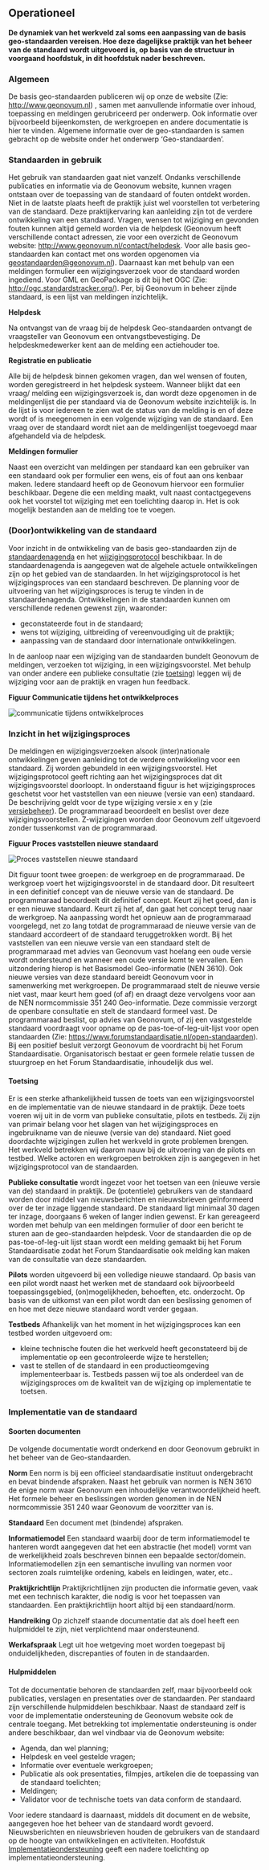 ## Operationeel

**De dynamiek van het werkveld zal soms een aanpassing van de basis geo-standaarden vereisen. Hoe deze dagelijkse praktijk van het beheer van de standaard wordt uitgevoerd is, op basis van de structuur in voorgaand hoofdstuk, in dit hoofdstuk nader beschreven.**

### Algemeen

De basis geo-standaarden publiceren wij op onze de website (Zie: http://www.geonovum.nl) , samen met aanvullende informatie over inhoud, toepassing en meldingen gerubriceerd per onderwerp. Ook informatie over bijvoorbeeld bijeenkomsten, de werkgroepen en andere documentatie is hier te vinden. Algemene informatie over de geo-standaarden is samen gebracht op de website onder het onderwerp ‘Geo-standaarden’.

### Standaarden in gebruik

Het gebruik van standaarden gaat niet vanzelf. Ondanks verschillende publicaties en informatie via de Geonovum website, kunnen vragen ontstaan over de toepassing van de standaard of fouten ontdekt worden. Niet in de laatste plaats heeft de praktijk juist wel voorstellen tot verbetering van de standaard. Deze praktijkervaring kan aanleiding zijn tot de verdere ontwikkeling van een standaard. 
Vragen, wensen tot wijziging en gevonden fouten kunnen altijd gemeld worden via de helpdesk (Geonovum heeft verschillende contact adressen, zie voor een overzicht de Geonovum website: http://www.geonovum.nl/contact/helpdesk. Voor alle basis geo-standaarden kan contact met ons worden opgenomen via geostandaarden@geonovum.nl). Daarnaast kan met behulp van een meldingen formulier een wijzigingsverzoek voor de standaard worden ingediend. Voor GML en GeoPackage is dit bij het OGC (Zie: http://ogc.standardstracker.org/). Per, bij Geonovum in beheer zijnde standaard, is een lijst van meldingen inzichtelijk. 

**Helpdesk** 

Na ontvangst van de vraag bij de helpdesk Geo-standaarden ontvangt de vraagsteller van Geonovum een ontvangstbevestiging. De helpdeskmedewerker kent aan de melding een actiehouder toe.

**Registratie en publicatie** 

Alle bij de helpdesk binnen gekomen vragen, dan wel wensen of fouten, worden geregistreerd in het helpdesk systeem. Wanneer blijkt dat een vraag/ melding een wijzigingsverzoek is, dan wordt deze opgenomen in de meldingenlijst die per standaard via de Geonovum website inzichtelijk is. In de lijst is voor iedereen te zien wat de status van de melding is en of deze wordt of is meegenomen in een volgende wijziging van de standaard. Een vraag over de standaard wordt niet aan de meldingenlijst toegevoegd maar afgehandeld via de helpdesk. 

**Meldingen formulier** 

Naast een overzicht van meldingen per standaard kan een gebruiker van een standaard ook per formulier een wens, eis of fout aan ons kenbaar maken. Iedere standaard heeft op de Geonovum hiervoor een formulier beschikbaar. Degene die een melding maakt, vult naast contactgegevens ook het voorstel tot wijziging met een toelichting daarop in. Het is ook mogelijk bestanden aan de melding toe te voegen.

###	(Door)ontwikkeling van de standaard

Voor inzicht in de ontwikkeling van de basis geo-standaarden zijn de [standaardenagenda](#standaardenagenda) en het [wijzigingsprotocol](#wijzigingsprotocol) beschikbaar. In de standaardenagenda is aangegeven wat de algehele actuele ontwikkelingen zijn op het gebied van de standaarden. In het wijzigingsprotocol is het wijzigingsproces van een standaard beschreven. De planning voor de uitvoering van het wijzigingsproces is terug te vinden in de standaardenagenda. Ontwikkelingen in de standaarden kunnen om verschillende redenen gewenst zijn, waaronder:
- geconstateerde fout in de standaard;
- wens tot wijziging, uitbreiding of vereenvoudiging uit de praktijk;
- aanpassing van de standaard door internationale ontwikkelingen.

In de aanloop naar een wijziging van de standaarden bundelt Geonovum de meldingen, verzoeken tot wijziging, in een wijzigingsvoorstel. Met behulp van onder andere een publieke consultatie (zie [toetsing](#toetsing)) leggen wij de wijziging voor aan de praktijk en vragen hun feedback. 

**Figuur Communicatie tijdens het ontwikkelproces**

![communicatie tijdens ontwikkelproces](media/communicatie_ontwikkelproces.png)

### Inzicht in het wijzigingsproces

De meldingen en wijzigingsverzoeken alsook (inter)nationale ontwikkelingen geven aanleiding tot de verdere ontwikkeling voor een standaard. Zij worden gebundeld in een wijzigingsvoorstel. Het wijzigingsprotocol geeft richting aan het wijzigingsproces dat dit wijzigingsvoorstel doorloopt. In onderstaand figuur is het wijzigingsproces geschetst voor het vaststellen van een nieuwe (versie van een) standaard. De beschrijving geldt voor de type wijziging versie x en y (zie [versiebeheer](#versiebeheer)). De programmaraad beoordeelt en beslist over deze wijzigingsvoorstellen. Z-wijzigingen worden door Geonovum zelf uitgevoerd zonder tussenkomst van de programmaraad. 

**Figuur Proces vaststellen nieuwe standaard**

![Proces vaststellen nieuwe standaard](media/proces_vaststellen_nieuwe_standaard.png)

Dit figuur toont twee groepen: de werkgroep en de programmaraad. De werkgroep voert het wijzigingsvoorstel in de standaard door. Dit resulteert in een definitief concept van de nieuwe versie van de standaard. De programmaraad beoordeelt dit definitief concept. Keurt zij het goed, dan is er een nieuwe standaard. Keurt zij het af, dan gaat het concept terug naar de werkgroep. Na aanpassing wordt het opnieuw aan de programmaraad voorgelegd, net zo lang totdat de programmaraad de nieuwe versie van de standaard accordeert of de standaard teruggetrokken wordt.
Bij het vaststellen van een nieuwe versie van een standaard stelt de programmaraad met advies van Geonovum vast hoelang een oude versie wordt ondersteund en wanneer een oude versie komt te vervallen. Een uitzondering hierop is het Basismodel Geo-informatie (NEN 3610). Ook nieuwe versies van deze standaard bereidt Geonovum voor in samenwerking met werkgroepen. De programmaraad stelt de nieuwe versie niet vast, maar keurt hem goed (of af) en draagt deze vervolgens voor aan de NEN normcommissie 351 240 Geo-informatie. Deze commissie verzorgt de openbare consultatie en stelt de standaard formeel vast. 
De programmaraad beslist, op advies van Geonovum, of zij een vastgestelde standaard voordraagt voor opname op de pas-toe-of-leg-uit-lijst voor open standaarden (Zie: https://www.forumstandaardisatie.nl/open-standaarden). Bij een positief besluit verzorgt Geonovum de voordracht bij het Forum Standaardisatie. Organisatorisch bestaat er geen formele relatie tussen de stuurgroep en het Forum Standaardisatie, inhoudelijk dus wel.


#### Toetsing

Er is een sterke afhankelijkheid tussen de toets van een wijzigingsvoorstel en de implementatie van de nieuwe standaard in de praktijk. Deze toets voeren wij uit in de vorm van publieke consultatie, pilots en testbeds. Zij zijn van primair belang voor het slagen van het wijzigingsproces en ingebruikname van de nieuwe (versie van de) standaard. Niet goed doordachte wijzigingen zullen het werkveld in grote problemen brengen. Het werkveld betrekken wij daarom nauw bij de uitvoering van de pilots en testbed. Welke actoren en werkgroepen betrokken zijn is aangegeven in het wijzigingsprotocol van de standaarden.

**Publieke consultatie** wordt ingezet voor het toetsen van een (nieuwe versie van de) standaard in praktijk. De (potentiele) gebruikers van de standaard worden door middel van nieuwsberichten en nieuwsbrieven geïnformeerd over de ter inzage liggende standaard. De standaard ligt minimaal 30 dagen ter inzage, doorgaans 6 weken of langer indien gewenst. Er kan gereageerd worden met behulp van een meldingen formulier of door een bericht te sturen aan de geo-standaarden helpdesk. 
Voor de standaarden die op de pas-toe-of-leg-uit lijst staan wordt een melding gemaakt bij het Forum Standaardisatie zodat het Forum Standaardisatie ook melding kan maken van de consultatie van deze standaarden. 

**Pilots** worden uitgevoerd bij een volledige nieuwe standaard. Op basis van een pilot wordt naast het werken met de standaard ook bijvoorbeeld toepassingsgebied, (on)mogelijkheden, behoeften, etc. onderzocht. Op basis van de uitkomst van een pilot wordt dan een beslissing genomen of en hoe met deze nieuwe standaard wordt verder gegaan.

**Testbeds** Afhankelijk van het moment in het wijzigingsproces kan een testbed worden uitgevoerd om:
-	kleine technische fouten die het werkveld heeft geconstateerd bij de implementatie op een gecontroleerde wijze te herstellen;
-	vast te stellen of de standaard in een productieomgeving implementeerbaar is.
Testbeds passen wij toe als onderdeel van de wijzigingsproces om de kwaliteit van de wijziging op implementatie te toetsen.

### Implementatie van de standaard

####	Soorten documenten

De volgende documentatie wordt onderkend en door Geonovum gebruikt in het beheer van de Geo-standaarden.

**Norm** Een norm is bij een officieel standaardisatie instituut ondergebracht en bevat bindende afspraken.
Naast het gebruik van normen is NEN 3610 de enige norm waar Geonovum een inhoudelijke verantwoordelijkheid heeft. Het formele beheer en beslissingen worden genomen in de NEN normcommissie 351 240 waar Geonovum de voorzitter van is.

**Standaard**  Een document met (bindende) afspraken.

**Informatiemodel**  Een standaard waarbij door de term informatiemodel te hanteren wordt aangegeven dat het een abstractie (het model) vormt van de werkelijkheid zoals beschreven binnen een bepaalde sector/domein. Informatiemodellen zijn een semantische invulling van normen voor sectoren zoals ruimtelijke ordening, kabels en leidingen, water, etc..

**Praktijkrichtlijn** Praktijkrichtlijnen zijn producten die informatie geven, vaak met een technisch karakter, die nodig is voor het toepassen van standaarden. Een praktijkrichtlijn hoort altijd bij een standaard/norm.

**Handreiking**  Op zichzelf staande documentatie dat als doel heeft een hulpmiddel te zijn, niet verplichtend maar ondersteunend.

**Werkafspraak**  Legt uit hoe wetgeving moet worden toegepast bij onduidelijkheden, discrepanties of fouten in de standaarden.

####	Hulpmiddelen

Tot de documentatie behoren de standaarden zelf, maar bijvoorbeeld ook publicaties, verslagen en presentaties over de standaarden. Per standaard zijn verschillende hulpmiddelen beschikbaar. Naast de standaard zelf is voor de implementatie ondersteuning de Geonovum website ook de centrale toegang. 
Met betrekking tot implementatie ondersteuning is onder andere beschikbaar, dan wel vindbaar via de Geonovum website: 
-	Agenda, dan wel planning;
-	Helpdesk en veel gestelde vragen;
-	Informatie over eventuele werkgroepen;
-	Publicatie als ook presentaties, filmpjes, artikelen die de toepassing van de standaard toelichten;
-	Meldingen;
-	Validator voor de technische toets van data conform de standaard.

Voor iedere standaard is daarnaast, middels dit document en de website, aangegeven hoe het beheer van de standaard wordt gevoerd. Nieuwsberichten en nieuwsbrieven houden de gebruikers van de standaard op de hoogte van ontwikkelingen en activiteiten. Hoofdstuk [Implementatieondersteuning](#Implementatieondersteuning) geeft een nadere toelichting op implementatieondersteuning. 



